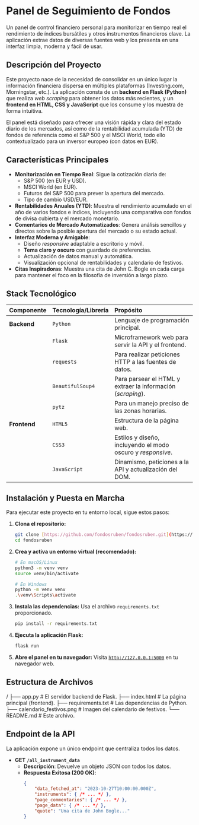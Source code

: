 # Panel de Seguimiento de Fondos

Un panel de control financiero personal para monitorizar en tiempo real el rendimiento de índices bursátiles y otros instrumentos financieros clave. La aplicación extrae datos de diversas fuentes web y los presenta en una interfaz limpia, moderna y fácil de usar.

## Descripción del Proyecto

Este proyecto nace de la necesidad de consolidar en un único lugar la información financiera dispersa en múltiples plataformas (Investing.com, Morningstar, etc.). La aplicación consta de un **backend en Flask (Python)** que realiza *web scraping* para obtener los datos más recientes, y un **frontend en HTML, CSS y JavaScript** que los consume y los muestra de forma intuitiva.

El panel está diseñado para ofrecer una visión rápida y clara del estado diario de los mercados, así como de la rentabilidad acumulada (YTD) de fondos de referencia como el S&P 500 y el MSCI World, todo ello contextualizado para un inversor europeo (con datos en EUR).

## Características Principales

* **Monitorización en Tiempo Real**: Sigue la cotización diaria de:
    * S&P 500 (en EUR y USD).
    * MSCI World (en EUR).
    * Futuros del S&P 500 para prever la apertura del mercado.
    * Tipo de cambio USD/EUR.
* **Rentabilidades Anuales (YTD)**: Muestra el rendimiento acumulado en el año de varios fondos e índices, incluyendo una comparativa con fondos de divisa cubierta y el mercado monetario.
* **Comentarios de Mercado Automatizados**: Genera análisis sencillos y directos sobre la posible apertura del mercado o su estado actual.
* **Interfaz Moderna y Amigable**:
    * Diseño *responsive* adaptable a escritorio y móvil.
    * **Tema claro y oscuro** con guardado de preferencias.
    * Actualización de datos manual y automática.
    * Visualización opcional de rentabilidades y calendario de festivos.
* **Citas Inspiradoras**: Muestra una cita de John C. Bogle en cada carga para mantener el foco en la filosofía de inversión a largo plazo.

## Stack Tecnológico

| Componente  | Tecnología/Librería | Propósito                                                       |
| :---------- | :------------------ | :-------------------------------------------------------------- |
| **Backend** | `Python`            | Lenguaje de programación principal.                             |
|             | `Flask`             | Microframework web para servir la API y el frontend.            |
|             | `requests`          | Para realizar peticiones HTTP a las fuentes de datos.           |
|             | `BeautifulSoup4`    | Para parsear el HTML y extraer la información (*scraping*).     |
|             | `pytz`              | Para un manejo preciso de las zonas horarias.                   |
| **Frontend**| `HTML5`             | Estructura de la página web.                                    |
|             | `CSS3`              | Estilos y diseño, incluyendo el modo oscuro y *responsive*.     |
|             | `JavaScript`        | Dinamismo, peticiones a la API y actualización del DOM.         |

## Instalación y Puesta en Marcha

Para ejecutar este proyecto en tu entorno local, sigue estos pasos:

1.  **Clona el repositorio:**
    ```bash
    git clone [https://github.com/fondosruben/fondosruben.git](https://github.com/fondosruben/fondosruben.git)
    cd fondosruben
    ```

2.  **Crea y activa un entorno virtual (recomendado):**
    ```bash
    # En macOS/Linux
    python3 -m venv venv
    source venv/bin/activate

    # En Windows
    python -m venv venv
    .\venv\Scripts\activate
    ```

3.  **Instala las dependencias:**
    Usa el archivo `requirements.txt` proporcionado.
    ```bash
    pip install -r requirements.txt
    ```

4.  **Ejecuta la aplicación Flask:**
    ```bash
    flask run
    ```

5.  **Abre el panel en tu navegador:**
    Visita [`http://127.0.0.1:5000`](http://127.0.0.1:5000) en tu navegador web.

## Estructura de Archivos

/
├── app.py              # El servidor backend de Flask.
├── index.html          # La página principal (frontend).
├── requirements.txt    # Las dependencias de Python.
├── calendario_festivos.png # Imagen del calendario de festivos.
└── README.md           # Este archivo.


## Endpoint de la API

La aplicación expone un único endpoint que centraliza todos los datos.

* **GET `/all_instrument_data`**
    * **Descripción**: Devuelve un objeto JSON con todos los datos.
    * **Respuesta Exitosa (200 OK)**:
        ```json
        {
            "data_fetched_at": "2023-10-27T10:00:00.000Z",
            "instruments": { /* ... */ },
            "page_commentaries": { /* ... */ },
            "page_data": { /* ... */ },
            "quote": "Una cita de John Bogle..."
        }
        ```
